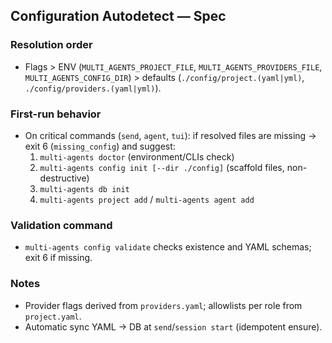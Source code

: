 ## Configuration Autodetect — Spec

### Resolution order
- Flags > ENV (`MULTI_AGENTS_PROJECT_FILE`, `MULTI_AGENTS_PROVIDERS_FILE`, `MULTI_AGENTS_CONFIG_DIR`) > defaults (`./config/project.(yaml|yml)`, `./config/providers.(yaml|yml)`).

### First-run behavior
- On critical commands (`send`, `agent`, `tui`): if resolved files are missing → exit 6 (`missing_config`) and suggest:
  1) `multi-agents doctor` (environment/CLIs check)
  2) `multi-agents config init [--dir ./config]` (scaffold files, non-destructive)
  3) `multi-agents db init`
  4) `multi-agents project add` / `multi-agents agent add`

### Validation command
- `multi-agents config validate` checks existence and YAML schemas; exit 6 if missing.

### Notes
- Provider flags derived from `providers.yaml`; allowlists per role from `project.yaml`.
- Automatic sync YAML → DB at `send`/`session start` (idempotent ensure).


